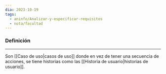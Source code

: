 ```yaml
---
dia: 2023-10-19
tags:
  - aninfo/Analizar-y-especificar-requisitos
  - nota/facultad
---
```

### Definición
---
Son [[Caso de uso|casos de uso]] donde en vez de tener una secuencia de acciones, se tiene historias como las [[Historia de usuario|historias de usuario]].